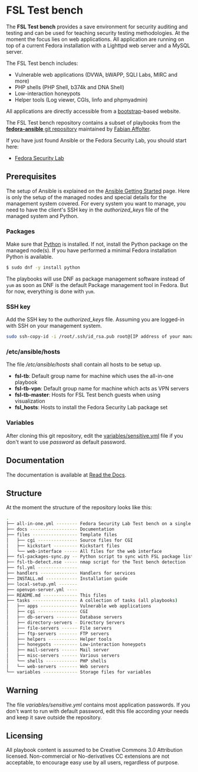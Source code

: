 # FSL Test bench

The **FSL Test bench** provides a save environment for security auditing and
testing and can be used for teaching security testing methodologies. At the
moment the focus lies on web applications. All application are running on 
top of a current Fedora installation with
a ​Lighttpd web server and a ​MySQL server. 

The FSL Test bench includes:

* Vulnerable web applications (DVWA, bWAPP, SQLI Labs, MIRC and more)
* PHP shells (PHP Shell, ​b374k and ​DNA Shell)
* Low-interaction honeypots
* ​Helper tools (Log viewer, CGIs, ​linfo and ​phpmyadmin) 

All applications are directly accessible from a [bootstrap](http://twitter.github.io/bootstrap/)-based website. 

The FSL Test bench repository contains a subset of playbooks from the 
[**fedora-ansible** git repository](https://github.com/fabaff/fedora-ansible) 
maintained by [Fabian Affolter](http://fabian-affolter.ch). 

If you have just found Ansible or the Fedora Security Lab, you should start here:

 * [Fedora Security Lab](https://pagure.io/security-lab)

## Prerequisites

The setup of Ansible is explained on the
[Ansible Getting Started](http://ansible.cc/docs/gettingstarted.html) page.
Here is only the setup of the managed nodes and special details for the
management system covered. For every system you want to manage, you need to
have the client's SSH key in the *authorized_keys* file of the managed system
and Python.

### Packages

Make sure that [Python](http://www.python.org/) is installed. If not, install
the Python package on the managed node(s). If you have performed a minimal
Fedora installation Python is available.

```bash
$ sudo dnf -y install python
```
The playbooks will use DNF as package management software instead of `yum` as
soon as DNF is the default Package management tool in Fedora. But for now, 
everything is done with `yum`.

### SSH key

Add the SSH key to the *authorized_keys* file. Assuming you are logged-in with
SSH on your management system.

```bash
sudo ssh-copy-id -i /root/.ssh/id_rsa.pub root@[IP address of your managed note]
```

### /etc/ansible/hosts

The file */etc/ansible/hosts* shall contain all hosts to be setup up.

- **fsl-tb**: Default group name for machine which uses the all-in-one playbook
- **fsl-tb-vpn**: Default group name for machine which acts as VPN servers
- **fsl-tb-master**: Hosts for FSL Test bench guests when using visualization
- **fsl_hosts**: Hosts to install the Fedora Security Lab package set

### Variables

After cloning this git repository, edit the [variables/sensitive.yml](https://github.com/fabaff/fsl-test-bench/blob/master/variables/sensitive.yml) file if you don't want to use *password* as default password.

## Documentation

The documentation is available at [Read the Docs](https://fedora-security-lab-test-bench.readthedocs.org/en/latest/).

## Structure

At the moment the structure of the repository looks like this:

```bash
.
├── all-in-one.yml -------- Fedora Security Lab Test bench on a single machine 
├── docs ------------------ Documentation
├── files ----------------- Template files
│   ├── cgi --------------- Source files for CGI
│   ├── kickstart --------- Kickstart files
│   └── web-interface ----- All files for the web interface
├── fsl-packages-sync.py -- Python script to sync with FSL package list
├── fsl-tb-detect.nse ----- nmap script for the Test bench detection
├── fsl.yml ---------------
├── handlers -------------- Handlers for services
├── INSTALL.md ------------ Installation guide
├── local-setup.yml -------
├── openvpn-server.yml ----
├── README.md ------------- This files
├── tasks ----------------- A collection of tasks (all playbooks)
│   ├── apps -------------- Vulnerable web applications
│   ├── cgi --------------- CGI
│   ├── db-servers -------- Database servers
│   ├── directory-servers - Directory Servers
│   ├── file-servers ------ File servers
│   ├── ftp-servers ------- FTP servers
│   ├── helpers ----------- Helper tools
│   ├── honeypots --------- Low-interaction honeypots
│   ├── mail-servers ------ Mail server
│   ├── misc-servers ------ Various servers
│   └── shells ------------ PHP shells
│   └── web-servers ------- Web servers
└── variables ------------- Storage files for variables
```

## Warning

The file *variables/sensitive.yml* contains most application passwords. If you
don't want to run with default password, edit this file according your needs
and keep it save outside the repository. 

## Licensing

All playbook content is assumed to be Creative Commons 3.0 Attribution licensed. 
Non-commercial or No-derivatives CC extensions are not acceptable, to encourage
easy use by all users, regardless of purpose.
